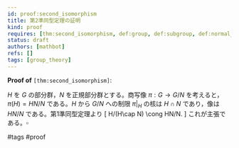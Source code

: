 ```yaml
---
id: proof:second_isomorphism
title: 第2準同型定理の証明
kind: proof
requires: [thm:second_isomorphism, def:group, def:subgroup, def:normal_subgroup, def:quotient_group]
status: draft
authors: [mathbot]
refs: []
tags: [group_theory]
---
```


**Proof of** `[thm:second_isomorphism]`:

$H$ を $G$ の部分群，$N$ を正規部分群とする。商写像 $\pi:G\to G/N$ を考えると，$\pi(H)=HN/N$ である。$H$ から $G/N$ への制限 $\pi|_H$ の核は $H\cap N$ であり，像は $HN/N$ である。第1準同型定理より
\[
H/(H\cap N) \cong HN/N.
\]
これが主張である。$\square$

#tags #proof
